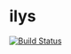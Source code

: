 # ilys

[![Build Status](https://drone.io/github.com/rhakt/ilys/status.png)](https://drone.io/github.com/rhakt/ilys/latest)